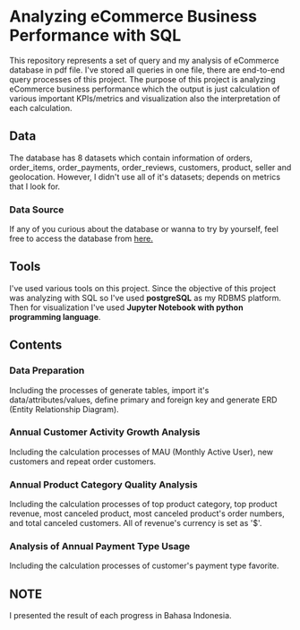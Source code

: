 # Analyzing eCommerce Business Performance with SQL
This repository represents a set of query and my analysis of eCommerce database in pdf file. I've stored all queries in one file, there are end-to-end query processes of this project. The purpose of this project is analyzing eCommerce business performance which the output is just calculation of various important KPIs/metrics and visualization also the interpretation of each calculation.
## Data
The database has 8 datasets which contain information of orders, order_items, order_payments, order_reviews, customers, product, seller and geolocation. However, I didn't use all of it's datasets; depends on metrics that I look for. 
### Data Source
If any of you curious about the database or wanna to try by yourself, feel free to access the database from [here.](https://drive.google.com/file/d/1kTAm3Va5oIaW2WazncRuVtgJkQhPELCx/view?usp=sharing)
## Tools
I've used various tools on this project. Since the objective of this project was analyzing with SQL so I've used **postgreSQL** as my RDBMS platform. Then for visualization I've used **Jupyter Notebook with python programming language**.
## Contents
### **Data Preparation**
Including the processes of generate tables, import it's data/attributes/values, define primary and foreign key and generate ERD (Entity Relationship Diagram).
### **Annual Customer Activity Growth Analysis**
Including the calculation processes of MAU (Monthly Active User), new customers and repeat order customers.
### **Annual Product Category Quality Analysis**
Including the calculation processes of top product category, top product revenue, most canceled product, most canceled product's order numbers, and total canceled customers. All of revenue's currency is set as '$'.
### **Analysis of Annual Payment Type Usage**
Including the calculation processes of customer's payment type favorite.
## NOTE
I presented the result of each progress in Bahasa Indonesia.
